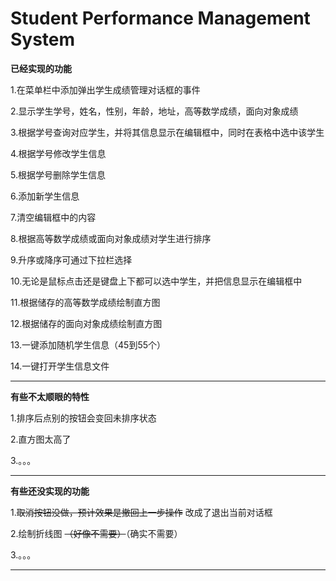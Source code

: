 # Student Performance Management System

**已经实现的功能**

1.在菜单栏中添加弹出学生成绩管理对话框的事件

2.显示学生学号，姓名，性别，年龄，地址，高等数学成绩，面向对象成绩

3.根据学号查询对应学生，并将其信息显示在编辑框中，同时在表格中选中该学生

4.根据学号修改学生信息

5.根据学号删除学生信息

6.添加新学生信息

7.清空编辑框中的内容

8.根据高等数学成绩或面向对象成绩对学生进行排序

9.升序或降序可通过下拉栏选择

10.无论是鼠标点击还是键盘上下都可以选中学生，并把信息显示在编辑框中

11.根据储存的高等数学成绩绘制直方图

12.根据储存的面向对象成绩绘制直方图

13.一键添加随机学生信息（45到55个）

14.一键打开学生信息文件

---

**有些不太顺眼的特性**

1.排序后点别的按钮会变回未排序状态

2.直方图太高了

3.。。。

---

**有些还没实现的功能**

1.~~取消按钮没做，预计效果是撤回上一步操作~~ 改成了退出当前对话框

2.绘制折线图 ~~（好像不需要）~~（确实不需要）

3.。。。

---


